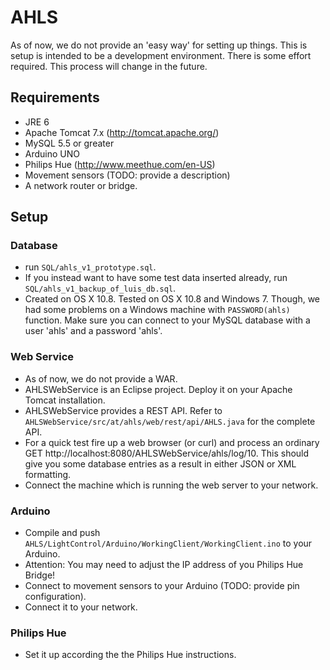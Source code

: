 # AHLS

As of now, we do not provide an 'easy way' for setting up things.
This is setup is intended to be a development environment. There is some effort required.
This process will change in the future.

## Requirements
- JRE 6
- Apache Tomcat 7.x (http://tomcat.apache.org/)
- MySQL 5.5 or greater
- Arduino UNO
- Philips Hue (http://www.meethue.com/en-US)
- Movement sensors (TODO: provide a description)
- A network router or bridge.

## Setup

### Database
- run `SQL/ahls_v1_prototype.sql`.
- If you instead want to have some test data inserted already, run `SQL/ahls_v1_backup_of_luis_db.sql`.
- Created on OS X 10.8. Tested on OS X 10.8 and Windows 7. Though, we had some problems on a Windows machine with `PASSWORD(ahls)` function.
Make sure you can connect to your MySQL database with a user 'ahls' and a password 'ahls'.

### Web Service
- As of now, we do not provide a WAR.
- AHLSWebService is an Eclipse project. Deploy it on your Apache Tomcat installation.
- AHLSWebService provides a REST API. Refer to `AHLSWebService/src/at/ahls/web/rest/api/AHLS.java` for the complete API.
- For a quick test fire up a web browser (or curl) and process an ordinary GET http://localhost:8080/AHLSWebService/ahls/log/10. This should give you some database entries as a result in either JSON or XML formatting.
- Connect the machine which is running the web server to your network.

### Arduino
- Compile and push `AHLS/LightControl/Arduino/WorkingClient/WorkingClient.ino` to your Arduino.
- Attention: You may need to adjust the IP address of you Philips Hue Bridge!
- Connect to movement sensors to your Arduino (TODO: provide pin configuration).
- Connect it to your network.

### Philips Hue
- Set it up according the the Philips Hue instructions.
